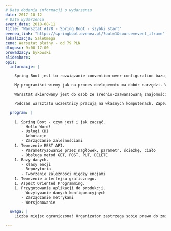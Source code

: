 ```yaml
---
# Data dodania informacji o wydarzeniu
date: 2017-10-12
# Data wydarzenia
event_date: 2018-08-11
title: "Warsztat #178 - Spring Boot - szybki start"
evenea_link: "https://springboot.evenea.pl/?out=1&source=event_iframe"
lokalizacja: SaleOmega
cena: Warsztat płatny - od 79 PLN
dlugosc: 9:00-17:00
prowadzacy: bykowski
slideshare:
opis:
  informacje: |

    Spring Boot jest to rozwiązanie convention-over-configuration bazujące na Springu. Główne korzyści jakie dostarcza nam Spring Boot to: Łatwość uruchomienia – paczka Spring Boot posiada wbudowany serwer i inne niezbędne komponenty, które są potrzebne do uruchomienia aplikacji. Automatyczna konfiguracja – do uruchomienia zasadniczej aplikacji nie jest wymagana żadna dodatkowa konfiguracja. Dodanie własnej jest opcjonalna dla osiągnięcia innych/nowych korzyści. Szybkość – tworzenie aplikacji z wykorzystaniem Spring Boot jest uproszczone co przekłada się szybszy i łatwiejszy proces developmentu.

    My programiści wiemy jak na proces devlopemntu ma dobór narzędzi. Wybierając rozwiązania production ready skracamy czas developmentu i minimalizujemy  ryzyko błędu. Spring Boot - szybki start to warsztat dla osób chcących szybko zbudować aplikacje internetową napisaną w języku Java. Minimum konfiguracji, sprawny proces tworzenia.

    Warsztat skierowany jest do osób ze średnio-zaawansowaną znajomością języka Java.

    Podczas warsztatu uczestnicy pracują na własnych komputerach. Zapewniamy lunch dla uczestników w formie zupa + kanapka oraz nielimitowany serwis kawowy. Istnieje możliwość zamówienia lunchu w wersji mięsnej lub wegeteriańskiej.

  program: |

    1. Spring Boot - czym jest i jak zacząć.
       - Hello Word!
       - Usługi CDI
       - Adnotacje
       - Zarządzanie zależnościami
    1. Tworzenie REST API.
       - Parametryzowanie przez nagłówek, parametr, ścieżkę, ciało
       - Obsługa metod GET, POST, PUT, DELETE
    1. Bazy danych.
       - Klasy encji
       - Repozytoria
       - Tworzenie zależności między encjami
    1. Tworzenie interfejsu graficznego.
    1. Aspect Oriented Programming.
    1. Przygotowanie aplikacji do produkcji.
       - Wczytywanie danych konfiguracyjnych
       - Zarządzanie metrykami
       - Wersjonowanie

  uwaga: |
    Liczba miejsc ograniczona! Organizator zastrzega sobie prawo do zmiany lokalizacji wydarzenia oraz jego odwołania w przypadku niezgłoszenia się minimalnej liczby uczestników.

---
```

